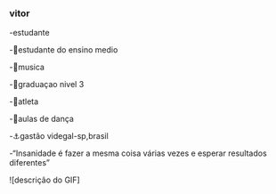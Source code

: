   ### vitor
  
  -estudante

  -📘estudante do ensino medio
  
  -🎵musica 
  
  -🥊graduaçao nivel 3
  
  -🥇atleta
  
  -💃aulas de dança
  
  -⚓gastão videgal-sp,brasil
  
  -“Insanidade é fazer a mesma coisa várias vezes e esperar resultados diferentes”
  
  ![descrição do GIF]
  
  
  
